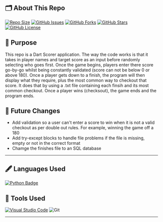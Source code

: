 ## 🗂️ About This Repo
[![Repo Size](https://img.shields.io/github/repo-size/jayden-hobbs/Darts-Scorer?style=for-the-badge&logo=github&logoColor=white&labelColor=black&color=brightgreen)](https://github.com/jayden-hobbs/Darts-Scorer)
[![GitHub Issues](https://img.shields.io/github/issues/jayden-hobbs/Darts-Scorer?style=for-the-badge&logo=github&logoColor=white&labelColor=black&color=0078D4)](https://github.com/jayden-hobbs/Darts-Scorer/issues)
[![GitHub Forks](https://img.shields.io/github/forks/jayden-hobbs/Darts-Scorer?style=for-the-badge&logo=github&logoColor=white&labelColor=black&color=FC6D26)](https://github.com/jayden-hobbs/Darts-Scorer/network)
[![GitHub Stars](https://img.shields.io/github/stars/jayden-hobbs/Darts-Scorer?style=for-the-badge&logo=github&logoColor=white&labelColor=black&color=FFD700)](https://github.com/jayden-hobbs/Darts-Scorer/stargazers)
[![GitHub License](https://img.shields.io/github/license/jayden-hobbs/Darts-Scorer?style=for-the-badge&logo=github&logoColor=white&labelColor=black&color=08C918)](https://github.com/jayden-hobbs/Darts-Scorer/blob/main/LICENSE)


## 📝 Purpose

This repo is a Dart Scorer application. The way the code works is that it takes in player names and target score as an input before randomly selecting who goes first. Once the game begins, players enter there score go-by-go whilst being constantly validated (score can not be below 0 or above 180). Once a player gets down to a finish, the program will then display what they require, plus the most common way to checkout that score. It does that by using a .txt file containing each finsih and its most common checkout. Once a player wins (checksout), the game ends and the program ends.

## 🔮 Future Changes

- Add validation so a user can't enter a score to win when it is not a valid checkout as per double out rules. For example, winning the game off a 180
- Add try-except blocks to handle file problems if the file is missing, empty or not in the correct format
- Chamge the finishes file to an SQL database


---

## 🖋️ Languages Used

[![Python Badge](https://img.shields.io/badge/-Python-28A745?style=for-the-badge&logo=python&logoColor=white&labelColor=28A745&logoWidth=0&width=200&height=50)](https://www.python.org/)



## 🔧 Tools Used

[![Visual Studio Code](https://img.shields.io/badge/-VS%20Code-007ACC?style=for-the-badge&logo=visual-studio-code&logoColor=white&labelColor=007ACC&logoWidth=0&width=200&height=50)](https://code.visualstudio.com/) 
![Git](https://img.shields.io/badge/-Git-F05032?style=for-the-badge&logo=git&logoColor=white&labelColor=F05032&logoWidth=0&width=200&height=50)

---

